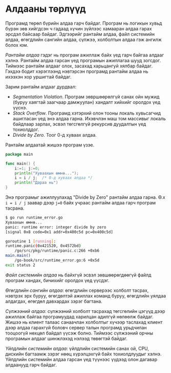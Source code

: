 # Алдааны төрлүүд

Програмд төрөл бүрийн алдаа гарч байдаг. Програм нь логикын хувьд бүрэн зөв хийгдсэн ч гадаад хүчин зүйлээс хамааран алдаа гарах эрсдэл байсаар байдаг. Эдгээрийг рантайм алдаа, файл системийн алдаа, өгөгдлийн сангийн алдаа, сүлжээ, холболтын алдаа гэж ангилж болох юм.

_Рантайм алдаа_ гэдэг нь програм ажиллаж байх үед гарч байгаа алдааг хэлнэ. Рантайм алдаа гарсан үед програмын ажиллагаа шууд зогсдог. Тиймээс рантайм алдааг олох, засахад харьцангуй хялбар байдаг. Гэхдээ бодит хэрэглээнд нэвтэрсэн програмд рантайм алдаа нь ихээхэн хор уршигтай байдаг.

Зарим рантайм алдааг дурдвал:

* _Segmentation Violation_. Програм зөвршөөрөлгүй санах ойн мужид (буруу хаягтай заагчаар дамжуулан) хандалт хийхийг оролдох үед үүснэ.
* _Stack Overflow_. Програмд хэтэрхий олон тооны локаль хувьсагчид ашигласан үед энэ алдаа гарна. Ихэвчлэн маш том массивыг локаль байдлаар зарлах, эсвэл төгсгөлгүй рекурсив дуудалтын үед тохиолддог.
* _Divide by Zero_. Тоог 0-д хуваах алдаа.

Рантайм алдаатай жишээ програм үзэе.

```go
package main

func main() {
    i:=1; j:=0;
    println("Хуваахын өмнө...");
    i = i / j;  /* 0-д хуваах алдаа */
    println("Дараа нь")
}
```

Энэ програмыг ажиллуулахад "Divide by Zero" рантайм алдаа гарна. Ө.х `i = i / j` заавар дээр `j=0` байх учраас рантайм алдаа гарч програм тасрана.

```sh
$ go run runtime_error.go
Хуваахын өмнө...
panic: runtime error: integer divide by zero
[signal 0x8 code=0x1 addr=0x400c5d pc=0x400c5d]

goroutine 1 [running]:
runtime.panic(0x421520, 0x4572bd)
    /go/src/pkg/runtime/panic.c:266 +0xb6
main.main()
    /go-book/src/runtime_error.go:6 +0x5d
exit status 2
```

_Файл системийн алдаа_ нь байхгүй эсвэл зөвшөөрөгдөөгүй файлд програм хандах, бичихийг оролдох үед үүсдэг.

_Өгөгдлийн сангийн алдаа_:  өгөгдлийн серверээс холболт тасрах, нэвтрэх эрх буруу, өгөгдөлтэй ажиллах команд буруу, өгөгдлийн уялдаа алдагдах, өгөгдөл давхардах зэрэг багтана.

_Сүлжээний алдаа_: сүлжээний холболт тасрахад төгсгөлийн цэгүүд дээр ажиллаж байгаа програмуудад харилцан адилгүй нөлөөлж байдаг. Жишээ нь клиент талаас санаачлан холболтыг хүчээр таслахад клиент дээр алдаа гарахгүй боловч сервер талын програмд урьдчилан тооцоогүй нөхцөл байдал үүсэж болно. Тиймээс сүлжээний орчны програмын алдааг шинжлэхэд нэлээд төвөгтэй байдаг.

_Үйлдлийн системийн алдаа_: үйлдлийн системийн санах ой, CPU, дискийн багтаамж зэрэг нөөц хүрэлцэхгүй байх тохиолдлуудыг хэлнэ. Үйлдлийн системийн алдаа гарсан үед түүнээс үүдээд олон дагавар алдаанууд гарч байдаг.

